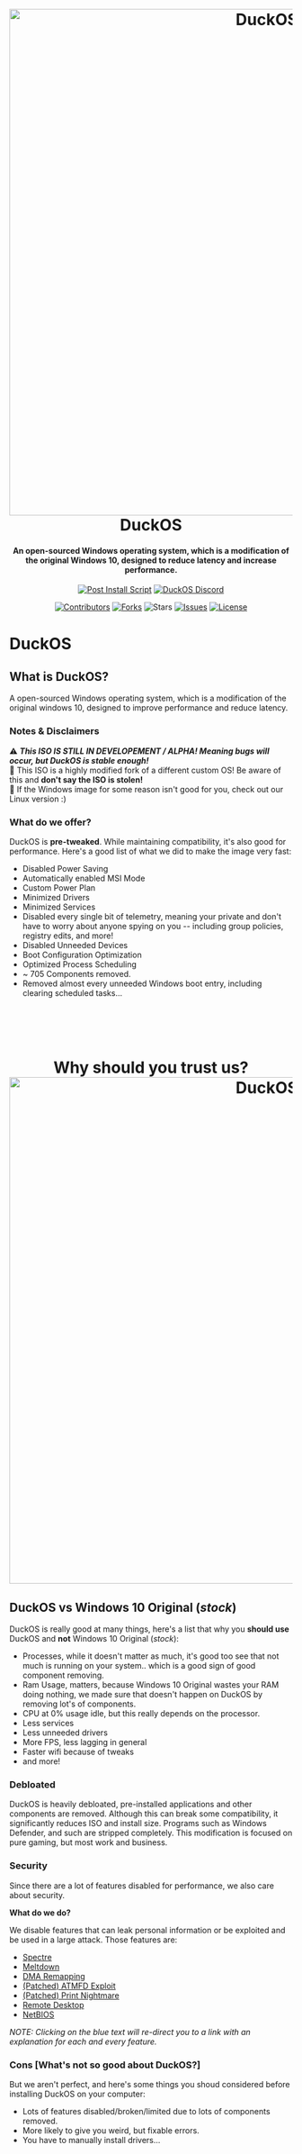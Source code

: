 <h1 align="center">
  <br>
  <img src="https://github.com/DuckOS-GitHub/DuckOS/blob/main/banner.png?raw=true" alt="DuckOS" width="900">
  <br>
  DuckOS
  <br>
</h1>
<h4 align="center">An open-sourced Windows operating system, which is a modification of the original Windows 10, designed to reduce latency and increase performance.</h4>

<p align="center">
  <a href="https://github.com/DuckOS-GitHub/DuckOS/blob/main/src/DuckOS_Modules/DuckOS-post_script.bat"><img src="https://img.shields.io/badge/post%20install%20script-download-green" alt="Post Install Script"></a>
  <a href="https://discord.gg/8pDMf44t6R/"><img src="https://img.shields.io/discord/998645880368410694.svg?label=discord" alt="DuckOS Discord"></a>
</p>

<p align="center">
  <a href="https://github.com/DuckOS-GitHub/DuckOS/graphs/contributors"><img src="https://img.shields.io/github/contributors/DuckOS-GitHub/DuckOS.svg" alt="Contributors"></a>
  <a href="https://github.com/DuckOS-GitHub/DuckOS/network/members"><img src="https://img.shields.io/github/forks/DuckOS-GitHub/DuckOS?style=flat" alt="Forks"></a>
  <a><img src="https://img.shields.io/github/stars/DuckOS-GitHub/DuckOS" alt="Stars"></a>
  <a href="https://github.com/DuckOS-GitHub/DuckOS/issues"><img src="https://img.shields.io/github/issues/DuckOS-GitHub/DuckOS" alt="Issues"></a>
  <a href="https://github.com/DuckOS-GitHub/DuckOS/blob/main/LICENSE"><img src="https://img.shields.io/github/license/DuckOS-GitHub/DuckOS" alt="License"></a>
</p>

# DuckOS

## What is DuckOS?

A open-sourced Windows operating system, which is a modification of the original windows 10, designed to improve performance and reduce latency.

### Notes & Disclaimers
⚠️ ***This ISO IS STILL IN DEVELOPEMENT / ALPHA! Meaning bugs will occur, but DuckOS is stable enough!***<br>
📝 This ISO is a highly modified fork of a different custom OS! Be aware of this and **don't say the ISO is stolen!**<br>
🐧 If the Windows image for some reason isn't good for you, check out our Linux version :)<br>

### **What do we offer?**

DuckOS is **pre-tweaked**. While maintaining compatibility, it's also good for performance. Here's a good list of what we did to make the image very fast:

- Disabled Power Saving
- Automatically enabled MSI Mode
- Custom Power Plan
- Minimized Drivers
- Minimized Services
- Disabled every single bit of telemetry, meaning your private and don't have to worry about anyone spying on you -- including group policies, registry edits, and more!
- Disabled Unneeded Devices
- Boot Configuration Optimization
- Optimized Process Scheduling
- ~ 705 Components removed.
- Removed almost every unneeded Windows boot entry, including clearing scheduled tasks...

<h1 align="center">
  <br>
    <br>
    Why should you trust us?
  <br>
  <a href="https://discord.gg/8pDMf44t6R/"><img src="https://github.com/DuckOS-GitHub/DuckOS/blob/main/banner2.png?raw=true" alt="DuckOS" width="900"></a>
</h1>

## DuckOS vs Windows 10 Original (*stock*)

DuckOS is really good at many things, here's a list that why you **should use** DuckOS and **not** Windows 10 Original (*stock*):
- Processes, while it doesn't matter as much, it's good too see that not much is running on your system.. which is a good sign of good component removing.
- Ram Usage, matters, because Windows 10 Original wastes your RAM doing nothing, we made sure that doesn't happen on DuckOS by removing lot's of components.
- CPU at 0% usage idle, but this really depends on the processor.
- Less services
- Less unneeded drivers
- More FPS, less lagging in general
- Faster wifi because of tweaks
- and more!

### **Debloated**

DuckOS is heavily debloated, pre-installed applications and other components are removed. Although this can break some compatibility, it significantly reduces ISO and install size. Programs such as Windows Defender, and such are stripped completely. This modification is focused on pure gaming, but most work and business.

### Security

Since there are a lot of features disabled for performance, we also care about security.

**What do we do?**

We disable features that can leak personal information or be exploited and be used in a large attack.
Those features are: 

- [Spectre](https://spectreattack.com/spectre.pdf)
- [Meltdown](https://meltdownattack.com/meltdown.pdf)
- [DMA Remapping](https://docs.microsoft.com/en-us/windows/security/information-protection/kernel-dma-protection-for-thunderbolt)
- [(Patched) ATMFD Exploit](https://msrc.microsoft.com/update-guide/en-US/vulnerability/CVE-2020-1020)
- [(Patched) Print Nightmare](https://us-cert.cisa.gov/ncas/current-activity/2021/06/30/printnightmare-critical-windows-print-spooler-vulnerability)
- [Remote Desktop](https://cve.mitre.org/cgi-bin/cvekey.cgi?keyword=Windows+Remote+Desktop)
- [NetBIOS](https://en.wikipedia.org/wiki/NetBIOS)

*NOTE: Clicking on the blue text will re-direct you to a link with an explanation for each and every feature.*

### Cons [What's not so good about DuckOS?]

But we aren't perfect, and here's some things you shoud considered before installing DuckOS on your computer:
- Lots of features disabled/broken/limited due to lots of components removed.
- More likely to give you weird, but fixable errors.
- You have to manually install drivers...
